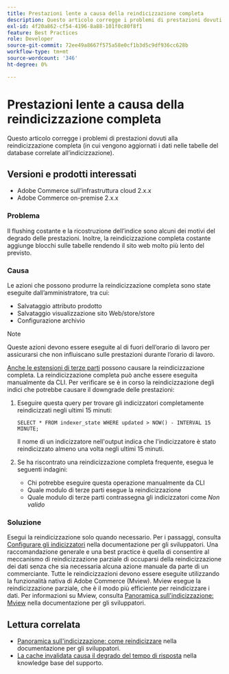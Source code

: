 ```yaml
---
title: Prestazioni lente a causa della reindicizzazione completa
description: Questo articolo corregge i problemi di prestazioni dovuti alla reindicizzazione completa (in cui vengono aggiornati i dati nelle tabelle del database correlate all’indicizzazione).
exl-id: 4f20a862-cf54-4196-8a88-101f0c80f8f1
feature: Best Practices
role: Developer
source-git-commit: 72ee49a8667f575a58e0cf1b3d5c9df936cc628b
workflow-type: tm+mt
source-wordcount: '346'
ht-degree: 0%

---
```


# Prestazioni lente a causa della reindicizzazione completa

Questo articolo corregge i problemi di prestazioni dovuti alla reindicizzazione completa (in cui vengono aggiornati i dati nelle tabelle del database correlate all’indicizzazione).

## Versioni e prodotti interessati

* Adobe Commerce sull’infrastruttura cloud 2.x.x
* Adobe Commerce on-premise 2.x.x

### Problema

Il flushing costante e la ricostruzione dell’indice sono alcuni dei motivi del degrado delle prestazioni. Inoltre, la reindicizzazione completa costante aggiunge blocchi sulle tabelle rendendo il sito web molto più lento del previsto.

### Causa

Le azioni che possono produrre la reindicizzazione completa sono state eseguite dall’amministratore, tra cui:

* Salvataggio attributo prodotto
* Salvataggio visualizzazione sito Web/store/store
* Configurazione archivio

>[!NOTE]
>
>Queste azioni devono essere eseguite al di fuori dell’orario di lavoro per assicurarsi che non influiscano sulle prestazioni durante l’orario di lavoro.

[Anche le estensioni di terze parti](https://support.magento.com/hc/en-us/articles/360042361152-Best-Practices-for-using-third-party-extensions-in-Magento) possono causare la reindicizzazione completa. La reindicizzazione completa può anche essere eseguita manualmente da CLI. Per verificare se è in corso la reindicizzazione degli indici che potrebbe causare il downgrade delle prestazioni:

1. Eseguire questa query per trovare gli indicizzatori completamente reindicizzati negli ultimi 15 minuti:

   ```
   SELECT * FROM indexer_state WHERE updated > NOW() - INTERVAL 15 MINUTE;
   ```

   Il nome di un indicizzatore nell&#39;output indica che l&#39;indicizzatore è stato reindicizzato almeno una volta negli ultimi 15 minuti.

1. Se ha riscontrato una reindicizzazione completa frequente, esegua le seguenti indagini:
   * Chi potrebbe eseguire questa operazione manualmente da CLI
   * Quale modulo di terze parti esegue la reindicizzazione
   * Quale modulo di terze parti contrassegna gli indicizzatori come *Non valido*

### Soluzione

Esegui la reindicizzazione solo quando necessario. Per i passaggi, consulta [Configurare gli indicizzatori](https://experienceleague.adobe.com/en/docs/commerce-operations/configuration-guide/cli/manage-indexers#configure-indexers) nella documentazione per gli sviluppatori. Una raccomandazione generale e una best practice è quella di consentire al meccanismo di reindicizzazione parziale di occuparsi della reindicizzazione dei dati senza che sia necessaria alcuna azione manuale da parte di un commerciante. Tutte le reindicizzazioni devono essere eseguite utilizzando la funzionalità nativa di Adobe Commerce (Mview). Mview esegue la reindicizzazione parziale, che è il modo più efficiente per reindicizzare i dati. Per informazioni su Mview, consulta [Panoramica sull&#39;indicizzazione: Mview](https://developer.adobe.com/commerce/php/development/components/indexing/#mview) nella documentazione per gli sviluppatori.

## Lettura correlata

* [Panoramica sull&#39;indicizzazione: come reindicizzare](https://developer.adobe.com/commerce/php/development/components/indexing/#how-to-reindex) nella documentazione per gli sviluppatori.
* [La cache invalidata causa il degrado del tempo di risposta](/help/troubleshooting/miscellaneous/invalidated-cache-causes-response-time-degradation.md) nella knowledge base del supporto.

